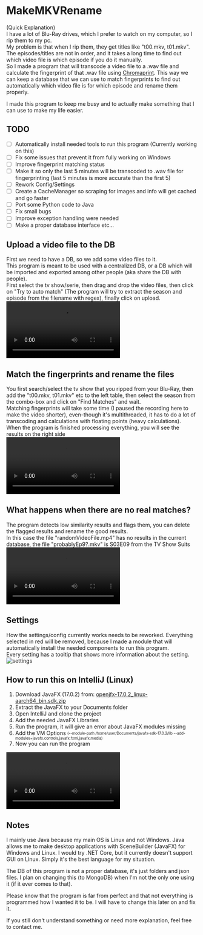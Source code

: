 # MakeMKVRename
(Quick Explanation)<br> I have a lot of Blu-Ray drives, which I prefer to watch on my computer, so I rip them to my pc.  
My problem is that when I rip them, they get titles like "t00.mkv, t01.mkv". The episodes/titles are not in order, and it takes a long time to find out which video file is which episode if you do it manually.  
So I made a program that will transcode a video file to a .wav file and calculate the fingerprint of that .wav file using [Chromaprint](https://github.com/acoustid/chromaprint).  This way we can keep a database that we can use to match fingerprints to find out automatically which video file is for which episode and rename them properly.

I made this program to keep me busy and to actually make something that I can use to make my life easier.

## TODO
- [ ] Automatically install needed tools to run this program (Currently working on this)
- [ ] Fix some issues that prevent it from fully working on Windows
- [ ] Improve fingerprint matching status
- [ ] Make it so only the last 5 minutes will be transcoded to .wav file for fingerprinting (last 5 minutes is more accurate than the first 5)
- [ ] Rework Config/Settings
- [ ] Create a CacheManager so scraping for images and info will get cached and go faster
- [ ] Port some Python code to Java
- [ ] Fix small bugs
- [ ] Improve exception handling were needed
- [ ] Make a proper database interface etc...

## Upload a video file to the DB
First we need to have a DB, so we add some video files to it.  
This program is meant to be used with a centralized DB, or a DB which will be imported and exported among other people (aka share the DB with people).  
First select the tv show/serie, then drag and drop the video files, then click on "Try to auto match" (The program will try to extract the season and episode from the filename with regex), finally click on upload.
<video src="https://user-images.githubusercontent.com/73956677/162569865-acfb79c9-033c-4887-aa68-e43b73e68574.mp4"></video>

## Match the fingerprints and rename the files
You first search/select the tv show that you ripped from your Blu-Ray, then add the "t00.mkv, t01.mkv" etc to the left table, then select the season from the combo-box and click on "Find Matches" and wait.  
Matching fingerprints will take some time (I paused the recording here to make the video shorter), even-though it's multithreaded, it has to do a lot of transcoding and calculations with floating points (heavy calculations).  
When the program is finished processing everything, you will see the results on the right side  
<video src="https://user-images.githubusercontent.com/73956677/162572425-c37c05b8-5633-4bf1-9388-e0056f82a384.mp4"></video>

## What happens when there are no real matches?
The program detects low similarity results and flags them, you can delete the flagged results and rename the good results.  
In this case the file "randomVideoFile.mp4" has no results in the current database, the file "probablyEp9?.mkv" is S03E09 from the TV Show Suits  
<video src="https://user-images.githubusercontent.com/73956677/162572637-87cae79d-ce0b-4803-8c79-95274f2322a8.mp4"></video>

## Settings
How the settings/config currently works needs to be reworked. Everything selected in red will be removed, because I made a module that will automatically install the needed components to run this program.  
Every setting has a tooltip that shows more information about the setting.
![settings](https://user-images.githubusercontent.com/73956677/162572766-c7e4ab8c-ea4b-4240-ab91-3329cf1a0965.png)

## How to run this on IntelliJ (Linux)
1. Download JavaFX (17.0.2) from: [openjfx-17.0.2_linux-aarch64_bin.sdk.zip](https://download2.gluonhq.com/openjfx/17.0.2/openjfx-17.0.2_linux-aarch64_bin-sdk.zip)
2. Extract the JavaFX to your Documents folder
3. Open IntelliJ and clone the project
4. Add the needed JavaFX Libraries
5. Run the program, it will give an error about JavaFX modules missing
6. Add the VM Options <sub><sup>(--module-path /home/user/Documents/javafx-sdk-17.0.2/lib --add-modules=javafx.controls,javafx.fxml,javafx.media)</sub></sup>
7. Now you can run the program

<video src="https://user-images.githubusercontent.com/73956677/162590936-cc16f0ac-8d24-4cf6-b5b3-78e79eaea6dc.mp4"></video>

## Notes
I mainly use Java because my main OS is Linux and not Windows. Java allows me to make desktop applications with SceneBuilder (JavaFX) for Windows and Linux. I would try .NET Core, but it currently doesn't support GUI on Linux. Simply it's the best language for my situation.  
  
The DB of this program is not a proper database, it's just folders and json files. I plan on changing this (to MongoDB) when I'm not the only one using it (if it ever comes to that).

Please know that the program is far from perfect and that not everything is programmed how I wanted it to be. I will have to change this later on and fix it.

If you still don't understand something or need more explanation, feel free to contact me.
